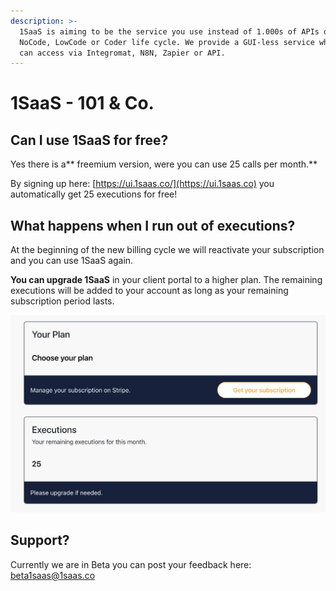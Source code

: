 ```yaml
---
description: >-
  1SaaS is aiming to be the service you use instead of 1.000s of APIs over a
  NoCode, LowCode or Coder life cycle. We provide a GUI-less service which you
  can access via Integromat, N8N, Zapier or API.
---
```


# 1SaaS - 101 & Co.

## Can I use 1SaaS for free?

Yes there is a** freemium version, were you can use 25 calls per month.**

By signing up here: [https://ui.1saas.co/](https://ui.1saas.co) you automatically get 25 executions for free!

## What happens when I run out of executions?

At the beginning of the new billing cycle we will reactivate your subscription and you can use 1SaaS again.

**You can upgrade 1SaaS** in your client portal to a higher plan. The remaining executions will be added to your account as long as your remaining subscription period lasts.

![You get 25 for free and you can upgrade at anytime.](<.gitbook/assets/image (1).png>)

## Support?

Currently we are in Beta you can post your feedback here: [beta1saas@1saas.co](mailto:beta1saas@1saas.co)

